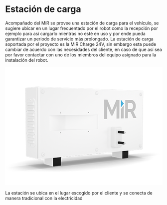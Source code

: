 # Estación de carga
Acompañado del MiR se provee una estación de carga para el vehículo, se sugiere ubicar en un lugar frecuentado por el robot como la recepción por ejemplo para así cargarlo mientras no esté en uso y por ende pueda garantizar un periodo de servicio más prolongado. La estación de carga soportada por el proyecto es la MiR Charge 24V, sin embargo esta puede cambiar de acuerdo con las necesidades del cliente, en caso de que así sea por favor contactar con uno de los miembros del equipo asignado para la instalación del robot.

![TMC300 ROEQ y Cart 300](../.gitbook/assets/EstacionCarga.png)


La estación se ubica en el lugar escogido por el cliente y se conecta de manera tradicional con la electricidad